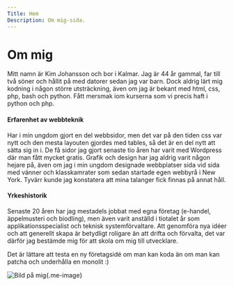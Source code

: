 ```yaml
---
Title: Hem
Description: Om mig-sida.
---
```


Om mig
==========================

Mitt namn är Kim Johansson och bor i Kalmar. Jag är 44 år gammal, far till två söner och hållit på med datorer sedan jag var barn. Dock aldrig lärt mig kodning i någon större utsträckning, även om jag är bekant med html, css, php, bash och python. Fått mersmak iom kurserna som vi precis haft i python och php.      

#### Erfarenhet av webbteknik
Har i min ungdom gjort en del webbsidor, men det var på den tiden css var nytt och den mesta layouten gjordes med tables, så det är en del nytt att sätta sig in i. De få sidor jag gjort senaste tio åren har varit med Wordpress där man fått mycket gratis. Grafik och design har jag aldrig varit någon hejare på, även om jag i min ungdom designade webbplatser sida vid sida med vänner och klasskamrater som sedan startade egen webbyrå i New York. Tyvärr kunde jag konstatera att mina talanger fick finnas på annat håll.


#### Yrkeshistorik
Senaste 20 åren har jag mestadels jobbat med egna företag (e-handel, äppelmusteri och biodling), men även varit anställd i tiotalet år som applikationsspecialist och teknisk systemförvaltare. Att genomföra nya idéer och att generellt skapa är betydligt roligare än att drifta och förvalta, det var därför jag bestämde mig för att skola om mig till utvecklare.  

Det är lättare att testa en ny företagsidé om man kan koda än om man kan patcha och underhålla en monolit :)

![Bild på mig](image/jag.jpg){.me-image}